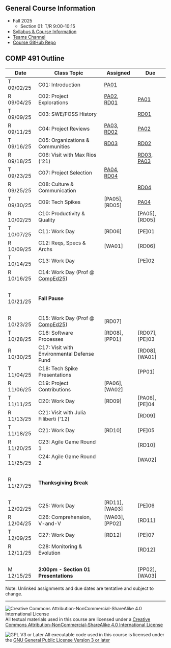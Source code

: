 ## General Course Information
- Fall 2025
  - Section 01: T/R 9:00-10:15
- [Syllabus & Course Information](syllabus.md)
- [Teams Channel](https://teams.microsoft.com/l/team/19%3Ax030-TLUtf1S6WMIwmFIPg61vXLIBtxIdgg_TIItYb81%40thread.tacv2/conversations?groupId=e3b2df02-87cc-4c3c-b1d4-9b74119b5e0e&tenantId=6232b055-76b9-4c13-9b88-b562ae7db6fb)
- [Course GitHub Repo](https://github.com/Dickinson-COMP-491-492/AY25-26)

## COMP 491 Outline

Date            | Class Topic                                | Assigned       | Due
----------------|--------------------------------------------|----------------|-------------------
T 09/02/25      | C01: Introduction                          | [PA01]         |
R 09/04/25      | C02: Project Explorations                  | [PA02], [RD01] | [PA01] 
T 09/09/25      | C03: SWE/FOSS History                      |                | [RD01]
R 09/11/25      | C04: Project Reviews                       | [PA03], [RD02] | [PA02]
T 09/16/25      | C05: Organizations & Communities           | [RD03]         | [RD02]
R 09/18/25      | C06: Visit with Max Rios ('21)             |                | [RD03], [PA03] 
T 09/23/25      | C07: Project Selection                     | [PA04], [RD04] |
R 09/25/25      | C08: Culture & Communication               |                | [RD04]
T 09/30/25      | C09: Tech Spikes                           | [PA05], [RD05] | [PA04]
R 10/02/25      | C10: Productivity & Quality                |                | [PA05], [RD05]
T 10/07/25      | C11: Work Day                              | [RD06]         | [PE]01
R 10/09/25      | C12: Reqs, Specs & Archs                   | [WA01]         | [RD06]
T 10/14/25      | C13: Work Day                              |                | [PE]02
R 10/16/25      | C14: Work Day (Prof @ [CompEd25])          |                |
&nbsp;          |                                            |                | 
T 10/21/25      | **Fall Pause**                             |                |
&nbsp;          |                                            |                |
R 10/23/25      | C15: Work Day (Prof @ [CompEd25])          | [RD07]         |
T 10/28/25      | C16: Software Processes                    | [RD08], [PP01] | [RD07], [PE]03
R 10/30/25      | C17: Visit with Environmental Defense Fund |                | [RD08], [WA01]
T 11/04/25      | C18: Tech Spike Presentations              |                | [PP01]
R 11/06/25      | C19: Project Contributions                 | [PA06], [WA02] | 
T 11/11/25      | C20: Work Day                              | [RD09]         | [PA06], [PE]04
R 11/13/25      | C21: Visit with Julia Filiberti ('12)      |                | [RD09]
T 11/18/25      | C21: Work Day                              | [RD10]         | [PE]05
R 11/20/25      | C23: Agile Game Round 1                    |                | [RD10]
T 11/25/25      | C24: Agile Game Round 2                    |                | [WA02]
&nbsp;          |
R 11/27/25      | **Thanksgiving Break**
&nbsp;          |
T 12/02/25      | C25: Work Day                              | [RD11], [WA03] | [PE]06
R 12/04/25      | C26: Comprehension, V-and-V                | [WA03], [PP02] | [RD11]
T 12/09/25      | C27: Work Day                              | [RD12]         | [PE]07
R 12/11/25      | C28: Monitoring & Evolution                |                | [RD12]
&nbsp;          |
M 12/15/25      | **2:00pm - Section 01 Presentations**      |                | [PP02], [WA03]

Note: Unlinked assignments and due dates are tentative and subject to change.

[RD01]: assignments/Readings/RD01-SWE-FOSS-History.md
[RD02]: assignments/Readings/RD02-Organizations-Communities.md
[RD03]: assignments/Readings/RD03-MaxRios-Visit.md
[RD04]: assignments/Readings/RD04-Culture-Communication.md

[PA01]: assignments/PA01-CourseTools.md
[PA02]: assignments/PA02-ProjectExplorations.md
[PA03]: assignments/PA03-ProjectReviews.md
[PA04]: assignments/PA04-ProjectSelection.md
<!--
[PA05]: assignments/PA05-TechSpikePrep.md
[PA06]: assignments/PA06-Contributions.md

[PE]: assignments/PE-ProjectEffectiveness.md#assignment

[PP01]: assignments/PP01-TechSpikePresentation.md
[PP02]: assignments/PP02-StatusReportPresentation.md
-->


<!--
[WA01]: assignments/WA01-BlogPostDraft.md
[WA02]: assignments/WA02-BlogPostPeerReview.md
[WA03]: assignments/WA03-BlogPostRevision.md
-->

[COMPed25]: https://comped.acm.org/2025/

<!--
## COMP 492 Outline

Date            | Class Topic                      | Assigned       | Due (8:00am)
----------------|----------------------------------|----------------|-------------------
T 01/21/25      | C01: Work Day                    | [RD]01         |
F 01/24/24      | C02: Work Day                    |                | [PE]01
T 01/28/25      | C03: SWE Code of Ethics          | [RD]02         | [RD]01
F 01/31/25      | C04: Work Day                    |                | [PE]02
T 02/04/25      | C05: Ethics Case Studies         | [RD]03         | [RD]02
F 02/07/25      | C06: Work Day                    |                | [PE]03
T 02/11/25      | C07: Fair Information Practices  | [WA04], [PP03] | [RD]03
F 02/14/25      | C08: Work Day                    |                | [PE]04
T 02/18/25      | C09: Work Day                    | [RD]04         | 
F 02/21/25      | C10: Work Day                    |                | [PE]05
T 02/25/25      | C11: Susan Miller<br>(12:00-1:00 Tome 115) |      | [RD]04
F 02/28/25      | C12: Work Day (Prof @ [SIGCSE])  |                | [PE]06
T 03/04/25      | C13: Demo Day 1                  |                | [PP03]-A [WA04]-B
F 03/07/25      | C14: Demo Day 2                  |                | [PP03]-B [WA04]-A
&nbsp;          |                                  |                | 
T 03/11/25      | **Spring Break**                 |                |
F 03/14/25      | **Spring Break**                 |                |
&nbsp;          |                                  |                |
T 03/18/25      | C15: Work Day                    | [RD]05         | 
F 03/21/25      | C16: Work Day                    |                | [PE]07
T 03/25/25      | C17: Big Tech Antitrust Cases    | [RD]06         | [RD]05
F 03/28/25      | C18: Work Day                    |                | [PE]08
T 04/01/25      | C19: Social Media Content Liability  | [RD]07     | [RD]06
F 04/04/25      | C20: Work Day (Prof @ [CCSC-NE]) |                | [PE]09
T 04/08/25      | C21: Geopolitics and Software    | [PP04], [WA05]  | [RD]07
F 04/11/25      | C22: Work Day                    |                | [PE]10
T 04/15 25      | C23: Poster Peer Reviews         |                | [PP04]-a
F 04/18/25      | C24: Work Day (Prof in Seattle)  |                | [PE]11
T 04/22/25      | C25: Work Day (Poster due)       |                | [PP04]-b
F 04/25/25      | C26: Work Day                    | [PP05]         | [PE]12
T 04/29/25      | C27: Poster Session<br>(12:00-1:15 Tome Library) |         | [PP04]-c
F 05/02/25      | C28: Wrap Up                     |                | [PE]13 [WA05]
&nbsp;          |                                  |                |
M 05/12/25      | **9:00am - Section 01 Presentations** |           | PP05
T 05/13/25      | **9:00am - Section 02 Presentations** |           | PP05

Note: Blank rows, unlinked assignments and due dates are tentative and subject to change.

[SIGCSE]: https://sigcse2025.sigcse.org/
[CCSC-NE]: https://www.ccscne.org/
[WA04]: assignments/WA04-EthicalReasoningPost.md
[WA05]: assignments/WA05-SLEBlogPost.md
[PP03]: assignments/PP03-DemoDayPresentation.md
[PP04]: assignments/PP04-Poster.md
[PP05]: assignments/PP05-FinalPresentation.md
-->

---

![Creative Commons Attribution-NonCommercial-ShareAlike 4.0 International License](https://i.creativecommons.org/l/by-nc-sa/4.0/88x31.png "Creative Commons Attribution-NonCommercial-ShareAlike 4.0 International License") All textual materials used in this course are licensed under a [Creative Commons Attribution-NonCommercial-ShareAlike 4.0 International License](http://creativecommons.org/licenses/by-nc-sa/4.0/)

![GPL V3 or Later](https://www.gnu.org/graphics/gplv3-or-later-sm.png "GPL V3 or later") All executable code used in this course is licensed under the [GNU General Public License Version 3 or later](https://www.gnu.org/licenses/gpl.txt)
